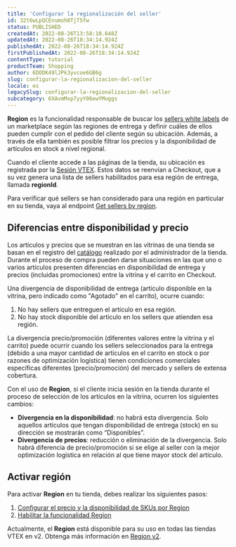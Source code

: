 ```yaml
---
title: 'Configurar la regionalización del seller'
id: 32t6wLpQCEnumoh8TjT5fw
status: PUBLISHED
createdAt: 2022-08-26T13:58:10.648Z
updatedAt: 2022-08-26T18:34:14.924Z
publishedAt: 2022-08-26T18:34:14.924Z
firstPublishedAt: 2022-08-26T18:34:14.924Z
contentType: tutorial
productTeam: Shopping
author: 6DODK49lJPk3yvcoe6GB6g
slug: configurar-la-regionalizacion-del-seller
locale: es
legacySlug: configurar-la-regionalizacion-del-seller
subcategory: 6XAvmMxp7yyY06ewYMuggs
---
```


**Region** es la funcionalidad responsable de buscar los [sellers white labels](https://help.vtex.com/es/tutorial/seller-white-label--5orlGHyDHGAYciQ64oEgKa#) de un marketplace según las regiones de entrega y definir cuáles de ellos pueden cumplir con el pedido del cliente según su ubicación. Además, a través de ella también es posible filtrar los precios y la disponibilidad de artículos en stock a nivel regional.

Cuando el cliente accede a las páginas de la tienda, su ubicación es registrada por la [Sesión VTEX](https://help.vtex.com/es/tutorial/vtex-session-visao-geral-do-sistema-de-sessoes--6C4Edou6bYqqEAOCAg2MQQ#). Estos datos se reenvían a Checkout, que a su vez genera una lista de sellers habilitados para esa región de entrega, llamada **regionId**.

Para verificar qué sellers se han considerado para una región en particular en su tienda, vaya al endpoint [Get sellers by region](https://developers.vtex.com/vtex-rest-api/reference/getsellersbyregion).

## Diferencias entre disponibilidad y precio

Los artículos y precios que se muestran en las vitrinas de una tienda se basan en el registro del [catálogo](https://help.vtex.com/es/tracks/catalogo-101--5AF0XfnjfWeopIFBgs3LIQ/3rA2tTpIoEXdv2nzC27zxR#) realizado por el administrador de la tienda. Durante el proceso de compra pueden darse situaciones en las que uno o varios artículos presenten diferencias en disponibilidad de entrega y precios (incluidas promociones) entre la vitrina y el carrito en Checkout.

Una divergencia de disponibilidad de entrega (artículo disponible en la vitrina, pero indicado como "Agotado" en el carrito), ocurre cuando:

1. No hay sellers que entreguen el artículo en esa región.
2. No hay stock disponible del artículo en los sellers que atienden esa región.

La divergencia precio/promoción (diferentes valores entre la vitrina y el carrito) puede ocurrir cuando los sellers seleccionados para la entrega (debido a una mayor cantidad de artículos en el carrito en stock o por razones de optimización logística) tienen condiciones comerciales específicas diferentes (precio/promoción) del mercado y sellers de extensa cobertura.

Con el uso de **Region**, si el cliente inicia sesión en la tienda durante el proceso de selección de los artículos en la vitrina, ocurren los siguientes cambios:
- **Divergencia en la disponibilidad**: no habrá esta divergencia. Solo aquellos artículos que tengan disponibilidad de entrega (stock) en su dirección se mostrarán como “Disponibles”.
- **Divergencia de precios**: reducción o eliminación de la divergencia. Solo habrá diferencia de precio/promoción si se elige al seller con la mejor optimización logística en relación al que tiene mayor stock del artículo.

## Activar región

Para activar **Region** en tu tienda, debes realizar los siguientes pasos:

1. [Configurar el precio y la disponibilidad de SKUs por Region](https://help.vtex.com/es/tutorial/configurar-el-precio-y-la-disponibilidad-de-skus-por-region--12ne58BmvYsYuGsimmugoc#)
2. [Habilitar la funcionalidad Region](https://developers.vtex.com/vtex-rest-api/docs/how-to-configure-region-feature-sku)

<div class="alert alert-info">
  Actualmente, el <b>Region</b> está disponible para su uso en todas las tiendas VTEX en v2. Obtenga más información en <a href="https://developers.vtex.com/vtex-developer-docs/changelog/region-v2-release">Region v2<a/>.
</div>
